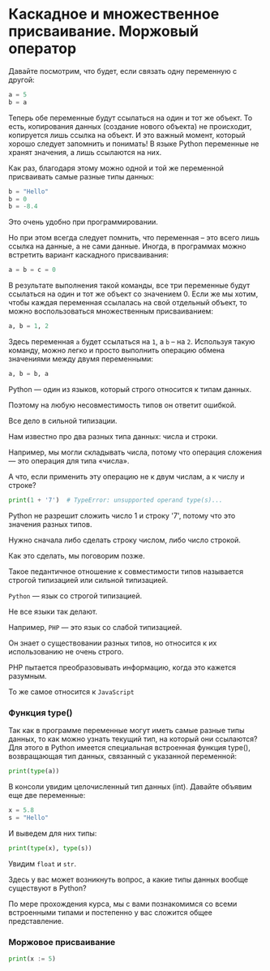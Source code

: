 # Каскадное и множественное присваивание. Моржовый оператор

Давайте посмотрим, что будет, если связать одну переменную с другой:

```python
a = 5 
b = a
``` 

Теперь обе переменные будут ссылаться на один и тот же объект. 
То есть, копирования данных (создание нового объекта) не происходит, копируется лишь ссылка на объект. 
И это важный момент, который хорошо следует запомнить и понимать! 
В языке Python переменные не хранят значения, а лишь ссылаются на них. 

Как раз, благодаря этому можно одной и той же переменной присваивать самые разные типы данных:

```python
b = "Hello"
b = 0
b = -8.4
```
Это очень удобно при программировании. 

Но при этом всегда следует помнить, что переменная – это всего лишь ссылка на данные, а не сами данные.
Иногда, в программах можно встретить вариант каскадного присваивания:

```python
a = b = c = 0
```

В результате выполнения такой команды, все три переменные будут ссылаться на один и тот же объект со значением 0.
Если же мы хотим, чтобы каждая переменная ссылалась на свой отдельный объект, то можно воспользоваться множественным присваиванием:

```python
a, b = 1, 2
``` 
Здесь переменная `a` будет ссылаться на `1`, а `b` – на `2`. 
Используя такую команду, можно легко и просто выполнить операцию обмена значениями между двумя переменными:

```python
a, b = b, a
```


Python — один из языков, который строго относится к типам данных. 

Поэтому на любую несовместимость типов он ответит ошибкой. 

Все дело в сильной типизации.
 
Нам известно про два разных типа данных: числа и строки. 

Например, мы могли складывать числа, потому что операция сложения — это операция для типа «числа».

А что, если применить эту операцию не к двум числам, а к числу и строке?

```python
print(1 + '7')  # TypeError: unsupported operand type(s)...
```

Python не разрешит сложить число 1 и строку '7', потому что это значения разных типов. 

Нужно сначала либо сделать строку числом, либо число строкой. 

Как это сделать, мы поговорим позже.
 
Такое педантичное отношение к совместимости типов называется строгой типизацией или сильной типизацией. 

`Python` — язык со строгой типизацией.
 
Не все языки так делают. 

Например, `PHP` — это язык со слабой типизацией. 

Он знает о существовании разных типов, но относится к их использованию не очень строго. 

PHP пытается преобразовывать информацию, когда это кажется разумным. 

То же самое относится к `JavaScript`

### Функция type()

Так как в программе переменные могут иметь самые разные типы данных, то как можно узнать текущий тип, на который они ссылаются? Для этого в Python имеется специальная встроенная функция type(), возвращающая тип данных, связанный с указанной переменной:

```python
print(type(a))
```
В консоли увидим целочисленный тип данных (int). Давайте объявим еще две переменные:
```python
x = 5.8
s = "Hello"
```

И выведем для них типы:

```python
print(type(x), type(s))
```

Увидим `float` и `str`. 


Здесь у вас может возникнуть вопрос, а какие типы данных вообще существуют в Python? 

По мере прохождения курса, мы с вами познакомимся со всеми встроенными типами и постепенно у вас сложится общее представление.  

### Моржовое присваивание


```python
print(x := 5)
```